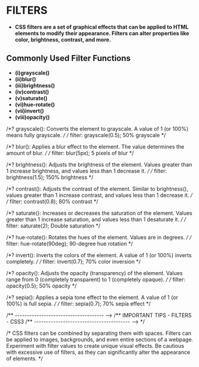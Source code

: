 # FILTERS

- **CSS filters are a set of graphical effects that can be applied to HTML elements to modify their appearance. Filters can alter properties like color, brightness, contrast, and more.**

## Commonly Used Filter Functions
- **(i)grayscale()**
- **(ii)blur()**
- **(iii)brightness()**
- **(iv)contrast()**
- **(v)saturate()**
- **(vi)hue-rotate()**
- **(vii)invert()**
- **(viii)opacity()**

/*? grayscale(): Converts the element to grayscale. A value of 1 (or 100%) means fully grayscale. */
/* filter: grayscale(0.5); 50% grayscale */

/*? blur(): Applies a blur effect to the element. The value determines the amount of blur. */
/* filter: blur(5px); 5 pixels of blur */

/*? brightness(): Adjusts the brightness of the element. Values greater than 1 increase brightness, and values less than 1 decrease it. */
/* filter: brightness(1.5); 150% brightness */

/*? contrast(): Adjusts the contrast of the element. Similar to brightness(), values greater than 1 increase contrast, and values less than 1 decrease it. */
/* filter: contrast(0.8); 80% contrast */

/*? saturate(): Increases or decreases the saturation of the element. Values greater than 1 increase saturation, and values less than 1 desaturate it. */
/* filter: saturate(2); Double saturation */

/*? hue-rotate(): Rotates the hues of the element. Values are in degrees. */
/* filter: hue-rotate(90deg); 90-degree hue rotation */

/*? invert(): Inverts the colors of the element. A value of 1 (or 100%) inverts completely. */
/* filter: invert(0.7); 70% color inversion */

/*? opacity(): Adjusts the opacity (transparency) of the element. Values range from 0 (completely transparent) to 1 (completely opaque). */
/* filter: opacity(0.5); 50% opacity */

/*? sepia(): Applies a sepia tone effect to the element. A value of 1 (or 100%) is full sepia. */
/* filter: sepia(0.7); 70% sepia effect */

/** ------------------------------------- -->
/** IMPORTANT TIPS - FILTERS - CSS3
/** ---------------------------------------- --> */

/* CSS filters can be combined by separating them with spaces.
Filters can be applied to images, backgrounds, and even entire sections of a webpage.
Experiment with filter values to create unique visual effects.
Be cautious with excessive use of filters, as they can significantly alter the appearance of elements. */

